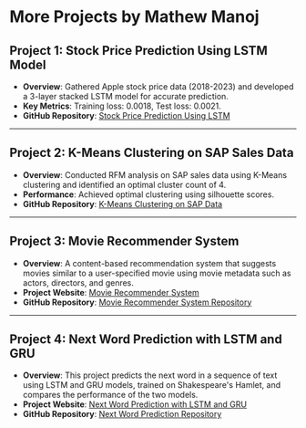 # More Projects by Mathew Manoj

## Project 1: Stock Price Prediction Using LSTM Model
- **Overview**: Gathered Apple stock price data (2018-2023) and developed a 3-layer stacked LSTM model for accurate prediction.
- **Key Metrics**: Training loss: 0.0018, Test loss: 0.0021.
- **GitHub Repository**: [Stock Price Prediction Using LSTM](https://github.com/mathew-2/stock_price_prediction_lstm)

---

## Project 2: K-Means Clustering on SAP Sales Data
- **Overview**: Conducted RFM analysis on SAP sales data using K-Means clustering and identified an optimal cluster count of 4.
- **Performance**: Achieved optimal clustering using silhouette scores.
- **GitHub Repository**: [K-Means Clustering on SAP Data](https://github.com/mathew-2/kmeans_clustering_sales_data)

---

## Project 3: Movie Recommender System
- **Overview**: A content-based recommendation system that suggests movies similar to a user-specified movie using movie metadata such as actors, directors, and genres.
- **Project Website**: [Movie Recommender System](https://movierecommendorsyst-7sw0m172fxn.streamlit.app/)
- **GitHub Repository**: [Movie Recommender System Repository](https://github.com/mathew-2/Movie_recommendor_syst)

---

## Project 4: Next Word Prediction with LSTM and GRU
- **Overview**: This project predicts the next word in a sequence of text using LSTM and GRU models, trained on Shakespeare's Hamlet, and compares the performance of the two models.
- **Project Website**: [Next Word Prediction with LSTM and GRU](https://next-word-with-gru-and-lstm.streamlit.app/)
- **GitHub Repository**: [Next Word Prediction Repository](https://github.com/mathew-2/Next_word_with_GRU_and_LSTM)
